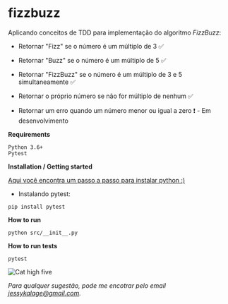 # fizzbuzz

Aplicando conceitos de TDD para implementação do algoritmo *FizzBuzz*:

+ Retornar "Fizz" se o número é um múltiplo de 3 :white_check_mark:

+ Retornar "Buzz" se o número é um múltiplo de 5 :white_check_mark:

+ Retornar "FizzBuzz" se o número é um múltiplo de 3 e 5 simultaneamente :white_check_mark:

+ Retornar o próprio número se não for múltiplo de nenhum :white_check_mark:

+ Retornar um erro quando um número menor ou igual a zero :heavy_exclamation_mark: - Em desenvolvimento


**Requirements**

    Python 3.6+
    Pytest

**Installation / Getting started**

[Aqui você encontra um passo a passo para instalar python :)](https://realpython.com/installing-python/)

+ Instalando pytest:

```
pip install pytest
```

**How to run**

```
python src/__init__.py
```

**How to run tests**

```
pytest
```

![Cat high five](https://media.giphy.com/media/3oKIPbOaTdyWc8iUWA/giphy.gif)

*Para qualquer sugestão, pode me encotrar pelo email jessykalage@gmail.com.*
